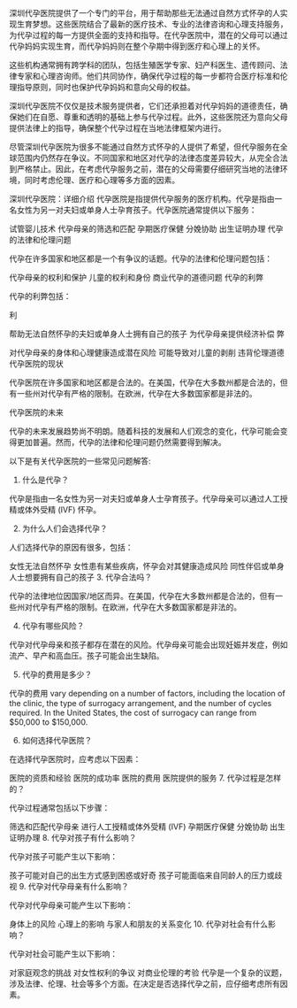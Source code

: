 深圳代孕医院提供了一个专门的平台，用于帮助那些无法通过自然方式怀孕的人实现生育梦想。这些医院结合了最新的医疗技术、专业的法律咨询和心理支持服务，为代孕过程的每一方提供全面的支持和指导。在代孕医院中，潜在的父母可以通过代孕妈妈实现生育，而代孕妈妈则在整个孕期中得到医疗和心理上的关怀。

这些机构通常拥有跨学科的团队，包括生殖医学专家、妇产科医生、遗传顾问、法律专家和心理咨询师。他们共同协作，确保代孕过程的每一步都符合医疗标准和伦理指导原则，同时也保护代孕妈妈和意向父母的权益。

深圳代孕医院不仅仅是技术服务提供者，它们还承担着对代孕妈妈的道德责任，确保她们在自愿、尊重和透明的基础上参与代孕过程。此外，这些医院还为意向父母提供法律上的指导，确保整个代孕过程在当地法律框架内进行。

尽管深圳代孕医院为很多不能通过自然方式怀孕的人提供了希望，但代孕服务在全球范围内仍然存在争议。不同国家和地区对代孕的法律态度差异较大，从完全合法到严格禁止。因此，在考虑代孕服务之前，潜在的父母需要仔细研究当地的法律环境，同时考虑伦理、医疗和心理等多方面的因素。

深圳代孕医院：详细介绍
代孕医院是指提供代孕服务的医疗机构。代孕是指由一名女性为另一对夫妇或单身人士孕育孩子。代孕医院通常提供以下服务：

试管婴儿技术
代孕母亲的筛选和匹配
孕期医疗保健
分娩协助
出生证明办理
代孕的法律和伦理问题

代孕在许多国家和地区都是一个有争议的话题。代孕的法律和伦理问题包括：

代孕母亲的权利和保护
儿童的权利和身份
商业代孕的道德问题
代孕的利弊

代孕的利弊包括：

利

帮助无法自然怀孕的夫妇或单身人士拥有自己的孩子
为代孕母亲提供经济补偿
弊

对代孕母亲的身体和心理健康造成潜在风险
可能导致对儿童的剥削
违背伦理道德
代孕医院的现状

代孕医院在许多国家和地区都是合法的。在美国，代孕在大多数州都是合法的，但有一些州对代孕有严格的限制。在欧洲，代孕在大多数国家都是非法的。

代孕医院的未来

代孕的未来发展趋势尚不明朗。随着科技的发展和人们观念的变化，代孕可能会变得更加普遍。然而，代孕的法律和伦理问题仍然需要得到解决。

以下是有关代孕医院的一些常见问题解答:

1. 什么是代孕？

代孕是指由一名女性为另一对夫妇或单身人士孕育孩子。代孕母亲可以通过人工授精或体外受精 (IVF) 怀孕。

2. 为什么人们会选择代孕？

人们选择代孕的原因有很多，包括：

女性无法自然怀孕
女性患有某些疾病，怀孕会对其健康造成风险
同性伴侣或单身人士想要拥有自己的孩子
3. 代孕合法吗？

代孕的法律地位因国家/地区而异。在美国，代孕在大多数州都是合法的，但有一些州对代孕有严格的限制。在欧洲，代孕在大多数国家都是非法的。

4. 代孕有哪些风险？

代孕对代孕母亲和孩子都存在潜在的风险。代孕母亲可能会出现妊娠并发症，例如流产、早产和高血压。孩子可能会出生缺陷。

5. 代孕的费用是多少？

代孕的费用 vary depending on a number of factors, including the location of the clinic, the type of surrogacy arrangement, and the number of cycles required. In the United States, the cost of surrogacy can range from $50,000 to $150,000.

6. 如何选择代孕医院？

在选择代孕医院时，应考虑以下因素：

医院的资质和经验
医院的成功率
医院的费用
医院提供的服务
7. 代孕过程是怎样的？

代孕过程通常包括以下步骤：

筛选和匹配代孕母亲
进行人工授精或体外受精 (IVF)
孕期医疗保健
分娩协助
出生证明办理
8. 代孕对孩子有什么影响？

代孕对孩子可能产生以下影响：

孩子可能对自己的出生方式感到困惑或好奇
孩子可能面临来自同龄人的压力或歧视
9. 代孕对代孕母亲有什么影响？

代孕对代孕母亲可能产生以下影响：

身体上的风险
心理上的影响
与家人和朋友的关系变化
10. 代孕对社会有什么影响？

代孕对社会可能产生以下影响：

对家庭观念的挑战
对女性权利的争议
对商业伦理的考验
代孕是一个复杂的议题，涉及法律、伦理、社会等多个方面。在决定是否选择代孕之前，应仔细考虑所有因素。
